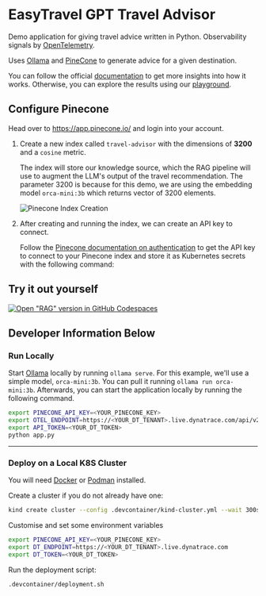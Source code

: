 # EasyTravel GPT Travel Advisor

Demo application for giving travel advice written in Python. Observability signals by [OpenTelemetry](https://opentelemetry.io).

Uses [Ollama](https://ollama.com/) and [PineCone](https://www.pinecone.io/) to generate advice for a given destination.

You can follow the official [documentation](https://dynatr.ac/3XKxKEC) to get more insights into how it works.
Otherwise, you can explore the results using our [playground](https://dynatr.ac/4dnkuLX).


<!-- [![See a live demo](http://img.youtube.com/vi/eW2KuWFeZyY/0.jpg)](http://www.youtube.com/watch?v=eW2KuWFeZyY) -->



## Configure Pinecone

Head over to https://app.pinecone.io/ and login into your account.

1. Create a new index called `travel-advisor` with the dimensions of **3200** and a `cosine` metric.

   The index will store our knowledge source, which the RAG pipeline will use to augment the LLM's output of the travel recommendation.
   The parameter 3200 is because for this demo, we are using the embedding model `orca-mini:3b` which returns vector of 3200 elements.

   ![Pinecone Index Creation](https://dt-cdn.net/images/pinecone-index-creation-1061-dab900f5ff.png)

2. After creating and running the index, we can create an API key to connect.

   Follow the [Pinecone documentation on authentication](https://dt-url.net/ji63ugh) to get the API key to connect to your Pinecone index and store it as Kubernetes secrets with the following command:

## Try it out yourself

[![Open "RAG" version in GitHub Codespaces](https://github.com/codespaces/badge.svg)](https://codespaces.new/dynatrace-perfclinics/obslab-llm-observability?ref=ollama-pinecone)

## Developer Information Below

### Run Locally

Start [Ollama](https://github.com/ollama/ollama) locally by running `ollama serve`. 
For this example, we'll use a simple model, `orca-mini:3b`.
You can pull it running `ollama run orca-mini:3b`.
Afterwards, you can start the application locally by running the following command.

```bash
export PINECONE_API_KEY=<YOUR_PINECONE_KEY> 
export OTEL_ENDPOINT=https://<YOUR_DT_TENANT>.live.dynatrace.com/api/v2/otlp
export API_TOKEN=<YOUR_DT_TOKEN>
python app.py
```


--------------------------

### Deploy on a Local K8S Cluster

You will need [Docker](https://docs.docker.com/engine/install/) or [Podman](https://podman.io/docs/installation) installed.


Create a cluster if you do not already have one:
```bash
kind create cluster --config .devcontainer/kind-cluster.yml --wait 300s
```

Customise and set some environment variables

```bash
export PINECONE_API_KEY=<YOUR_PINECONE_KEY> 
export DT_ENDPOINT=https://<YOUR_DT_TENANT>.live.dynatrace.com
export DT_TOKEN=<YOUR_DT_TOKEN>
```

Run the deployment script:
```bash
.devcontainer/deployment.sh
```
